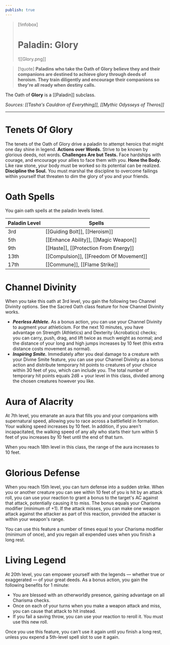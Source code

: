 ```yaml
---
publish: true
---
```

> [!infobox]
> # Paladin: Glory
> ![[Glory.png]]

> [!quote]
> **Paladins who take the Oath of Glory believe they and their companions are destined to achieve glory through deeds of heroism. They train diligently and encourage their companions so they're all ready when destiny calls.**

The Oath of **Glory** is a [[Paladin]] subclass.

*Sources: [[Tasha's Cauldron of Everything]], [[Mythic Odysseys of Theros]]*
***
# Tenets Of Glory
The tenets of the Oath of Glory drive a paladin to attempt heroics that might one day shine in legend.
**Actions over Words.** Strive to be known by glorious deeds, not words.
**Challenges Are but Tests.** Face hardships with courage, and encourage your allies to face them with you.
**Hone the Body.** Like raw stone, your body must be worked so its potential can be realized.
**Discipline the Soul.** You must marshal the discipline to overcome failings within yourself that threaten to dim the glory of you and your friends.
# Oath Spells
You gain oath spells at the paladin levels listed.

| Paladin Level | Spells |
| ---- | ---- |
| 3rd | [[Guiding Bolt]], [[Heroism]] |
| 5th | [[Enhance Ability]], [[Magic Weapon]] |
| 9th | [[Haste]], [[Protection From Energy]] |
| 13th | [[Compulsion]], [[Freedom Of Movement]] |
| 17th | [[Commune]], [[Flame Strike]] |
# Channel Divinity
When you take this oath at 3rd level, you gain the following two Channel Divinity options. See the Sacred Oath class feature for how Channel Divinity works.
- **_Peerless Athlete._** As a bonus action, you can use your Channel Divinity to augment your athleticism. For the next 10 minutes, you have advantage on Strength (Athletics) and Dexterity (Acrobatics) checks; you can carry, push, drag, and lift twice as much weight as normal; and the distance of your long and high jumps increases by 10 feet (this extra distance costs movement as normal).
- **_Inspiring Smite._** Immediately after you deal damage to a creature with your Divine Smite feature, you can use your Channel Divinity as a bonus action and distribute temporary hit points to creatures of your choice within 30 feet of you, which can include you. The total number of temporary hit points equals 2d8 + your level in this class, divided among the chosen creatures however you like.
# Aura of Alacrity
At 7th level, you emanate an aura that fills you and your companions with supernatural speed, allowing you to race across a battlefield in formation. Your walking speed increases by 10 feet. In addition, if you aren't incapacitated, the walking speed of any ally who starts their turn within 5 feet of you increases by 10 feet until the end of that turn.

When you reach 18th level in this class, the range of the aura increases to 10 feet.
# Glorious Defense
When you reach 15th level, you can turn defense into a sudden strike. When you or another creature you can see within 10 feet of you is hit by an attack roll, you can use your reaction to grant a bonus to the target's AC against that attack, potentially causing it to miss. The bonus equals your Charisma modifier (minimum of +1). If the attack misses, you can make one weapon attack against the attacker as part of this reaction, provided the attacker is within your weapon's range.

You can use this feature a number of times equal to your Charisma modifier (minimum of once), and you regain all expended uses when you finish a long rest.
# Living Legend
At 20th level, you can empower yourself with the legends — whether true or exaggerated — of your great deeds. As a bonus action, you gain the following benefits for 1 minute:
- You are blessed with an otherworldly presence, gaining advantage on all Charisma checks.
- Once on each of your turns when you make a weapon attack and miss, you can cause that attack to hit instead.
- If you fail a saving throw, you can use your reaction to reroll it. You must use this new roll.

Once you use this feature, you can’t use it again until you finish a long rest, unless you expend a 5th-level spell slot to use it again.